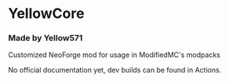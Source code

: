 # YellowCore
### Made by Yellow571
Customized NeoForge mod for usage in ModifiedMC's modpacks

No official documentation yet, dev builds can be found in Actions.
